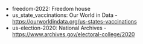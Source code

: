 - freedom-2022: Freedom house
- us_state_vaccinations: Our World in Data - https://ourworldindata.org/us-states-vaccinations
- us-election-2020: National Archives - https://www.archives.gov/electoral-college/2020